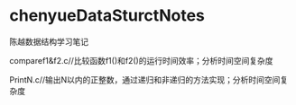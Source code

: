 # chenyueDataSturctNotes
陈越数据结构学习笔记

comparef1&f2.c//比较函数f1()和f2()的运行时间效率；分析时间空间复杂度

PrintN.c//输出N以内的正整数，通过递归和非递归的方法实现；分析时间空间复杂度
